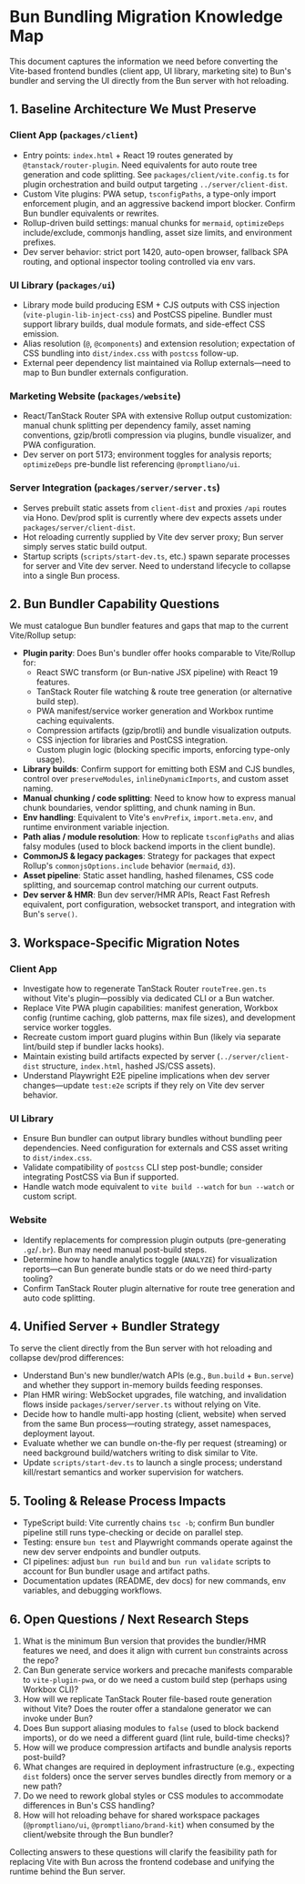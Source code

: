 # Bun Bundling Migration Knowledge Map

This document captures the information we need before converting the Vite-based frontend bundles (client app, UI library, marketing site) to Bun's bundler and serving the UI directly from the Bun server with hot reloading.

## 1. Baseline Architecture We Must Preserve

### Client App (`packages/client`)
- Entry points: `index.html` + React 19 routes generated by `@tanstack/router-plugin`. Need equivalents for auto route tree generation and code splitting. See `packages/client/vite.config.ts` for plugin orchestration and build output targeting `../server/client-dist`.
- Custom Vite plugins: PWA setup, `tsconfigPaths`, a type-only import enforcement plugin, and an aggressive backend import blocker. Confirm Bun bundler equivalents or rewrites.
- Rollup-driven build settings: manual chunks for `mermaid`, `optimizeDeps` include/exclude, commonjs handling, asset size limits, and environment prefixes.
- Dev server behavior: strict port 1420, auto-open browser, fallback SPA routing, and optional inspector tooling controlled via env vars.

### UI Library (`packages/ui`)
- Library mode build producing ESM + CJS outputs with CSS injection (`vite-plugin-lib-inject-css`) and PostCSS pipeline. Bundler must support library builds, dual module formats, and side-effect CSS emission.
- Alias resolution (`@`, `@components`) and extension resolution; expectation of CSS bundling into `dist/index.css` with `postcss` follow-up.
- External peer dependency list maintained via Rollup externals—need to map to Bun bundler externals configuration.

### Marketing Website (`packages/website`)
- React/TanStack Router SPA with extensive Rollup output customization: manual chunk splitting per dependency family, asset naming conventions, gzip/brotli compression via plugins, bundle visualizer, and PWA configuration.
- Dev server on port 5173; environment toggles for analysis reports; `optimizeDeps` pre-bundle list referencing `@promptliano/ui`.

### Server Integration (`packages/server/server.ts`)
- Serves prebuilt static assets from `client-dist` and proxies `/api` routes via Hono. Dev/prod split is currently where dev expects assets under `packages/server/client-dist`.
- Hot reloading currently supplied by Vite dev server proxy; Bun server simply serves static build output.
- Startup scripts (`scripts/start-dev.ts`, etc.) spawn separate processes for server and Vite dev server. Need to understand lifecycle to collapse into a single Bun process.

## 2. Bun Bundler Capability Questions

We must catalogue Bun bundler features and gaps that map to the current Vite/Rollup setup:
- **Plugin parity**: Does Bun's bundler offer hooks comparable to Vite/Rollup for:
  - React SWC transform (or Bun-native JSX pipeline) with React 19 features.
  - TanStack Router file watching & route tree generation (or alternative build step).
  - PWA manifest/service worker generation and Workbox runtime caching equivalents.
  - Compression artifacts (gzip/brotli) and bundle visualization outputs.
  - CSS injection for libraries and PostCSS integration.
  - Custom plugin logic (blocking specific imports, enforcing type-only usage).
- **Library builds**: Confirm support for emitting both ESM and CJS bundles, control over `preserveModules`, `inlineDynamicImports`, and custom asset naming.
- **Manual chunking / code splitting**: Need to know how to express manual chunk boundaries, vendor splitting, and chunk naming in Bun.
- **Env handling**: Equivalent to Vite's `envPrefix`, `import.meta.env`, and runtime environment variable injection.
- **Path alias / module resolution**: How to replicate `tsconfigPaths` and alias falsy modules (used to block backend imports in the client bundle).
- **CommonJS & legacy packages**: Strategy for packages that expect Rollup's `commonjsOptions.include` behavior (`mermaid`, `d3`).
- **Asset pipeline**: Static asset handling, hashed filenames, CSS code splitting, and sourcemap control matching our current outputs.
- **Dev server & HMR**: Bun dev server/HMR APIs, React Fast Refresh equivalent, port configuration, websocket transport, and integration with Bun's `serve()`.

## 3. Workspace-Specific Migration Notes

### Client App
- Investigate how to regenerate TanStack Router `routeTree.gen.ts` without Vite's plugin—possibly via dedicated CLI or a Bun watcher.
- Replace Vite PWA plugin capabilities: manifest generation, Workbox config (runtime caching, glob patterns, max file sizes), and development service worker toggles.
- Recreate custom import guard plugins within Bun (likely via separate lint/build step if bundler lacks hooks).
- Maintain existing build artifacts expected by server (`../server/client-dist` structure, `index.html`, hashed JS/CSS assets).
- Understand Playwright E2E pipeline implications when dev server changes—update `test:e2e` scripts if they rely on Vite dev server behavior.

### UI Library
- Ensure Bun bundler can output library bundles without bundling peer dependencies. Need configuration for externals and CSS asset writing to `dist/index.css`.
- Validate compatibility of `postcss` CLI step post-bundle; consider integrating PostCSS via Bun if supported.
- Handle watch mode equivalent to `vite build --watch` for `bun --watch` or custom script.

### Website
- Identify replacements for compression plugin outputs (pre-generating `.gz`/`.br`). Bun may need manual post-build steps.
- Determine how to handle analytics toggle (`ANALYZE`) for visualization reports—can Bun generate bundle stats or do we need third-party tooling?
- Confirm TanStack Router plugin alternative for route tree generation and auto code splitting.

## 4. Unified Server + Bundler Strategy

To serve the client directly from the Bun server with hot reloading and collapse dev/prod differences:
- Understand Bun's new bundler/watch APIs (e.g., `Bun.build` + `Bun.serve`) and whether they support in-memory builds feeding responses.
- Plan HMR wiring: WebSocket upgrades, file watching, and invalidation flows inside `packages/server/server.ts` without relying on Vite.
- Decide how to handle multi-app hosting (client, website) when served from the same Bun process—routing strategy, asset namespaces, deployment layout.
- Evaluate whether we can bundle on-the-fly per request (streaming) or need background build/watchers writing to disk similar to Vite.
- Update `scripts/start-dev.ts` to launch a single process; understand kill/restart semantics and worker supervision for watchers.

## 5. Tooling & Release Process Impacts

- TypeScript build: Vite currently chains `tsc -b`; confirm Bun bundler pipeline still runs type-checking or decide on parallel step.
- Testing: ensure `bun test` and Playwright commands operate against the new dev server endpoints and bundler outputs.
- CI pipelines: adjust `bun run build` and `bun run validate` scripts to account for Bun bundler usage and artifact paths.
- Documentation updates (README, dev docs) for new commands, env variables, and debugging workflows.

## 6. Open Questions / Next Research Steps

1. What is the minimum Bun version that provides the bundler/HMR features we need, and does it align with current `bun` constraints across the repo?
2. Can Bun generate service workers and precache manifests comparable to `vite-plugin-pwa`, or do we need a custom build step (perhaps using Workbox CLI)?
3. How will we replicate TanStack Router file-based route generation without Vite? Does the router offer a standalone generator we can invoke under Bun?
4. Does Bun support aliasing modules to `false` (used to block backend imports), or do we need a different guard (lint rule, build-time checks)?
5. How will we produce compression artifacts and bundle analysis reports post-build?
6. What changes are required in deployment infrastructure (e.g., expecting `dist` folders) once the server serves bundles directly from memory or a new path?
7. Do we need to rework global styles or CSS modules to accommodate differences in Bun's CSS handling?
8. How will hot reloading behave for shared workspace packages (`@promptliano/ui`, `@promptliano/brand-kit`) when consumed by the client/website through the Bun bundler?

Collecting answers to these questions will clarify the feasibility path for replacing Vite with Bun across the frontend codebase and unifying the runtime behind the Bun server.

